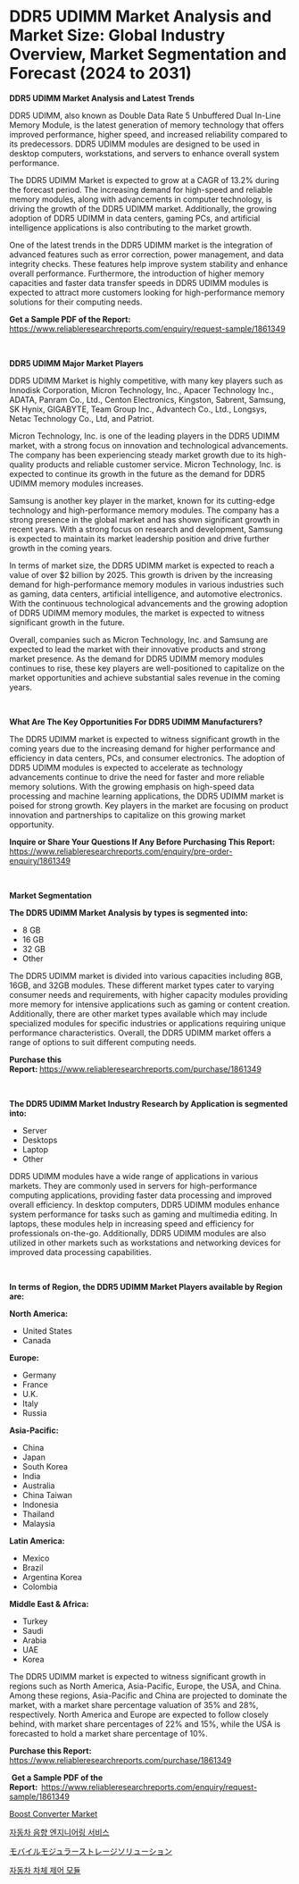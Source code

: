 <p><h1>DDR5 UDIMM Market Analysis and Market Size: Global Industry Overview, Market Segmentation and Forecast (2024 to 2031)</h1></p><p><strong>DDR5 UDIMM Market Analysis and Latest Trends</strong></p>
<p><p>DDR5 UDIMM, also known as Double Data Rate 5 Unbuffered Dual In-Line Memory Module, is the latest generation of memory technology that offers improved performance, higher speed, and increased reliability compared to its predecessors. DDR5 UDIMM modules are designed to be used in desktop computers, workstations, and servers to enhance overall system performance.</p><p>The DDR5 UDIMM Market is expected to grow at a CAGR of 13.2% during the forecast period. The increasing demand for high-speed and reliable memory modules, along with advancements in computer technology, is driving the growth of the DDR5 UDIMM market. Additionally, the growing adoption of DDR5 UDIMM in data centers, gaming PCs, and artificial intelligence applications is also contributing to the market growth.</p><p>One of the latest trends in the DDR5 UDIMM market is the integration of advanced features such as error correction, power management, and data integrity checks. These features help improve system stability and enhance overall performance. Furthermore, the introduction of higher memory capacities and faster data transfer speeds in DDR5 UDIMM modules is expected to attract more customers looking for high-performance memory solutions for their computing needs.</p></p>
<p><strong>Get a Sample PDF of the Report:&nbsp;</strong> <a href="https://www.reliableresearchreports.com/enquiry/request-sample/1861349">https://www.reliableresearchreports.com/enquiry/request-sample/1861349</a></p>
<p>&nbsp;</p>
<p><strong>DDR5 UDIMM Major Market Players</strong></p>
<p><p>DDR5 UDIMM Market is highly competitive, with many key players such as Innodisk Corporation, Micron Technology, Inc., Apacer Technology Inc., ADATA, Panram Co., Ltd., Centon Electronics, Kingston, Sabrent, Samsung, SK Hynix, GIGABYTE, Team Group Inc., Advantech Co., Ltd., Longsys, Netac Technology Co., Ltd, and Patriot.</p><p>Micron Technology, Inc. is one of the leading players in the DDR5 UDIMM market, with a strong focus on innovation and technological advancements. The company has been experiencing steady market growth due to its high-quality products and reliable customer service. Micron Technology, Inc. is expected to continue its growth in the future as the demand for DDR5 UDIMM memory modules increases.</p><p>Samsung is another key player in the market, known for its cutting-edge technology and high-performance memory modules. The company has a strong presence in the global market and has shown significant growth in recent years. With a strong focus on research and development, Samsung is expected to maintain its market leadership position and drive further growth in the coming years.</p><p>In terms of market size, the DDR5 UDIMM market is expected to reach a value of over $2 billion by 2025. This growth is driven by the increasing demand for high-performance memory modules in various industries such as gaming, data centers, artificial intelligence, and automotive electronics. With the continuous technological advancements and the growing adoption of DDR5 UDIMM memory modules, the market is expected to witness significant growth in the future.</p><p>Overall, companies such as Micron Technology, Inc. and Samsung are expected to lead the market with their innovative products and strong market presence. As the demand for DDR5 UDIMM memory modules continues to rise, these key players are well-positioned to capitalize on the market opportunities and achieve substantial sales revenue in the coming years.</p></p>
<p>&nbsp;</p>
<p><strong>What Are The Key Opportunities For DDR5 UDIMM Manufacturers?</strong></p>
<p><p>The DDR5 UDIMM market is expected to witness significant growth in the coming years due to the increasing demand for higher performance and efficiency in data centers, PCs, and consumer electronics. The adoption of DDR5 UDIMM modules is expected to accelerate as technology advancements continue to drive the need for faster and more reliable memory solutions. With the growing emphasis on high-speed data processing and machine learning applications, the DDR5 UDIMM market is poised for strong growth. Key players in the market are focusing on product innovation and partnerships to capitalize on this growing market opportunity.</p></p>
<p><strong>Inquire or Share Your Questions If Any Before Purchasing This Report:</strong> <a href="https://www.reliableresearchreports.com/enquiry/pre-order-enquiry/1861349">https://www.reliableresearchreports.com/enquiry/pre-order-enquiry/1861349</a></p>
<p>&nbsp;</p>
<p><strong>Market Segmentation</strong></p>
<p><strong>The DDR5 UDIMM Market Analysis by types is segmented into:</strong></p>
<p><ul><li>8 GB</li><li>16 GB</li><li>32 GB</li><li>Other</li></ul></p>
<p><p>The DDR5 UDIMM market is divided into various capacities including 8GB, 16GB, and 32GB modules. These different market types cater to varying consumer needs and requirements, with higher capacity modules providing more memory for intensive applications such as gaming or content creation. Additionally, there are other market types available which may include specialized modules for specific industries or applications requiring unique performance characteristics. Overall, the DDR5 UDIMM market offers a range of options to suit different computing needs.</p></p>
<p><strong>Purchase this Report:&nbsp;</strong><a href="https://www.reliableresearchreports.com/purchase/1861349">https://www.reliableresearchreports.com/purchase/1861349</a></p>
<p>&nbsp;</p>
<p><strong>The DDR5 UDIMM Market Industry Research by Application is segmented into:</strong></p>
<p><ul><li>Server</li><li>Desktops</li><li>Laptop</li><li>Other</li></ul></p>
<p><p>DDR5 UDIMM modules have a wide range of applications in various markets. They are commonly used in servers for high-performance computing applications, providing faster data processing and improved overall efficiency. In desktop computers, DDR5 UDIMM modules enhance system performance for tasks such as gaming and multimedia editing. In laptops, these modules help in increasing speed and efficiency for professionals on-the-go. Additionally, DDR5 UDIMM modules are also utilized in other markets such as workstations and networking devices for improved data processing capabilities.</p></p>
<p>&nbsp;</p>
<p><strong>In terms of Region, the DDR5 UDIMM Market Players available by Region are:</strong></p>
<p>
    <p> <strong> North America: </strong>
        <ul>
            <li>United States</li>
            <li>Canada</li>
        </ul>
        </p> 
    <p> <strong> Europe: </strong>
        <ul>
            <li>Germany</li>
            <li>France</li>
            <li>U.K.</li>
            <li>Italy</li>
            <li>Russia</li>
        </ul>
        </p> 
    <p> <strong> Asia-Pacific: </strong>
        <ul>
            <li>China</li>
            <li>Japan</li>
            <li>South Korea</li>
            <li>India</li>
            <li>Australia</li>
            <li>China Taiwan</li>
            <li>Indonesia</li>
            <li>Thailand</li>
            <li>Malaysia</li>
        </ul>
        </p> 
    <p> <strong> Latin America: </strong>
        <ul>
            <li>Mexico</li>
            <li>Brazil</li>
            <li>Argentina Korea</li>
            <li>Colombia</li>
        </ul>
        </p> 
    <p> <strong> Middle East & Africa: </strong>
        <ul>
            <li>Turkey</li>
            <li>Saudi</li>
            <li>Arabia</li>
            <li>UAE</li>
            <li>Korea</li>
        </ul>
    </p>
    </p>
<p><p>The DDR5 UDIMM market is expected to witness significant growth in regions such as North America, Asia-Pacific, Europe, the USA, and China. Among these regions, Asia-Pacific and China are projected to dominate the market, with a market share percentage valuation of 35% and 28%, respectively. North America and Europe are expected to follow closely behind, with market share percentages of 22% and 15%, while the USA is forecasted to hold a market share percentage of 10%.</p></p>
<p><strong>Purchase this Report: </strong><a href="https://www.reliableresearchreports.com/purchase/1861349">https://www.reliableresearchreports.com/purchase/1861349</a></p>
<p>&nbsp;<strong>Get a Sample PDF of the Report:&nbsp;&nbsp;</strong><a href="https://www.reliableresearchreports.com/enquiry/request-sample/1861349">https://www.reliableresearchreports.com/enquiry/request-sample/1861349</a></p>
<p><strong></strong></p>
<p><p><a href="https://github.com/Whitneyboyettebo9kiw7yr13/Market-Research-Report-List-1/blob/main/boost-converter-market.md">Boost Converter Market</a></p><p><a href="https://github.com/Elenrrera7685/Market-Research-Report-List-1/blob/main/472776511005.md">자동차 음향 엔지니어링 서비스</a></p><p><a href="https://github.com/ReyesKohler20231/Market-Research-Report-List-1/blob/main/415628411839.md">モバイルモジュラーストレージソリューション</a></p><p><a href="https://github.com/sammyUltyylrich9067856/Market-Research-Report-List-1/blob/main/220660411006.md">자동차 차체 제어 모듈</a></p></p>